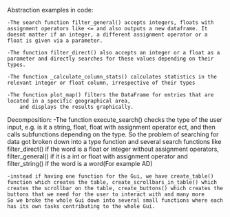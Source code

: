 Abstraction examples in code:

    -The search function filter_general() accepts integers, floats with assignment operators like <= and also outputs a new dataframe. It doesnt matter if an integer, a different assignment operator or a float is given via a parameter.

    -The function filter_direct() also accepts an integer or a float as a parameter and directly searches for these values depending on their types.

    -The function _calculate_column_stats() calculates statistics in the relevant integer or float column, irrespective of their types

    -The function plot_map() filters the DataFrame for entries that are located in a specific geographical area,
        and displays the results graphically.




Decomposition:
    -The function execute_search() checks the type of the user input, e.g. is it a string, float, float with assignment operator ect, and then calls subfunctions depending on the type.
    So the problem of searching for data got broken down into a type function and several search functions like filter_direct() if the word is a float or integer without assignment operators, filter_general() if it is a int or float with assignment operator and filter_string() if the word is a word(For example AD)

    -instead if having one function for the Gui, we have create_table() function which creates the table, create_scrollbars_in_table() which creates the scrollbar on the table, create_buttons() which creates the buttons that we need for the user to interact with and many more
    So we broke the whole Gui down into several small functions where each has its own tasks contributing to the whole Gui.